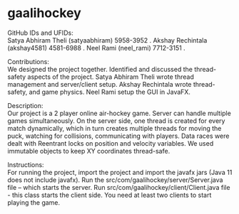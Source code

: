 # gaalihockey

GitHub IDs and UFIDs:  
Satya Abhiram Theli     (satyaabhiram)      5958-3952 . 
Akshay Rechintala       (akshay4581)        4581-6988 . 
Neel Rami               (neel_rami)         7712-3151 . 

Contributions:  
We designed the project together. Identified and discussed the thread-safety aspects of the project.
Satya Abhiram Theli wrote thread management and server/client setup.
Akshay Rechintala wrote thread-safety, and game physics.
Neel Rami setup the GUI in JavaFX.

Description:  
Our project is a 2 player online air-hockey game. Server can handle multiple games simultaneously.
On the server side, one thread is created for every match dynamically,
which in turn creates multiple threads for moving the puck, watching for collisions, communicating with players.
Data races were dealt with Reentrant locks on position and velocity variables. We used immutable objects to keep XY coordinates thread-safe.

Instructions:  
For running the project, import the project and import the javafx jars (Java 11 does not include javafx).
Run the src/com/gaalihockey/server/Server.java file – which starts the server.
Run src/com/gaalihockey/client/Client.java file - this class starts the client side.
You need at least two clients to start playing the game.
